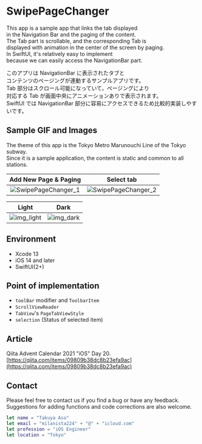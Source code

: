 # SwipePageChanger

This app is a sample app that links the tab displayed  
in the Navigation Bar and the paging of the content.  
The Tab part is scrollable, and the corresponding Tab is  
displayed with animation in the center of the screen by paging.  
In SwiftUI, it's relatively easy to implement  
because we can easily access the NavigationBar part.

このアプリは NavigationBar に表示されたタブと  
コンテンツのページングが連動するサンプルアプリです。  
Tab 部分はスクロール可能になっていて，ページングにより  
対応する Tab が画面中央にアニメーションありで表示されます。  
SwiftUI では NavigationBar 部分に容易にアクセスできるため比較的実装しやすいです。

## Sample GIF and Images

The theme of this app is the Tokyo Metro Marunouchi Line of the Tokyo subway.  
Since it is a sample application, the content is static and common to all stations.

|Add New Page & Paging|Select tab|
|:--:|:--:|
|![SwipePageChanger_1](https://user-images.githubusercontent.com/8732417/146650058-c5863ff5-7503-4641-905c-8c4cef51165c.gif)|![SwipePageChanger_2](https://user-images.githubusercontent.com/8732417/146650064-da7cfcb7-4c1d-4834-8a24-c8e670f28178.gif)|

|Light|Dark|
|:--:|:--:|
|![img_light](https://user-images.githubusercontent.com/8732417/146650237-8f7cca7c-8d10-4c63-a323-549981512a8f.PNG)|![img_dark](https://user-images.githubusercontent.com/8732417/146650233-47055d2a-8f5f-4d3c-98cb-016a8bfde4cc.PNG)|

## Environment

* Xcode 13
* iOS 14 and later
* SwiftUI(2+)

## Point of implementation

* `toolBar` modifier and `ToolbarItem`
* `ScrollViewReader`
* `TabView`'s `PageTabViewStyle`
* `selection` (Status of selected item)

## Article

Qiita Advent Calendar 2021 "iOS" Day 20.  
[https://qiita.com/items/09809b38dc8b23efa9ac](https://qiita.com/items/09809b38dc8b23efa9ac)


## Contact

Please feel free to contact us if you find a bug or have any feedback.  
Suggestions for adding functions and code corrections are also welcome.

```swift
let name = "Takuya Aso" 
let email = "milanista224" + "@" + "icloud.com"
let profession = "iOS Engineer"
let location = "Tokyo"
```
